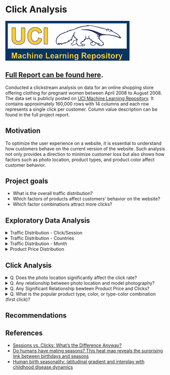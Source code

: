 # Click Analysis

![uci-logo](./img/0-uci.png)

## [Full Report can be found here](./analysis.ipynb).

Conducted a clickstream analysis on data for an online shopping store offering clothing for pregnant women between April 2008 to August 2008. The data set is publicly posted on [UCI Machine Learning Repository](https://archive.ics.uci.edu/ml/datasets/clickstream+data+for+online+shopping). It contains approximately 160,000 rows with 14 columns and each row represents a single click per customer. Column value description can be found in the full project report.

## Motivation

To optimize the user experience on a website, it is essential to understand how customers behave on the current version of the website. Such analysis not only provides a direction to minimize customer loss but also shows how factors such as photo location, product types, and product color affect customer behavior.

## Project goals

- What is the overall traffic distribution?
- Which factors of products affect customers' behavior on the website?
- Which factor combinations attract more clicks?

## Exploratory Data Analysis

<details>
<summary>Traffic Distribution - Click/Session</summary>

<p align="left">
    <img src="./img/3-click-dist.png" width="60%"> 
</p>

There are two columns indicate the user traffic: `order` and `session ID`.
  - `session ID`: a unique user in a specific time frame (each `session ID` has more than 1 clicks)
  - `order`: the whole sequence of customers' behavior on the website (order of 1 indicates the first click and 2 indicates the second click, and so on)
- The week day distributions of the two are almost identical.
- Tuesday has the largest amount of traffic while weekends have the least. A hypothesis is that the more it is close to the weekends, the more time customers (pregnant women) have to spend time on the family business.

</details>

<details>
<summary>Traffic Distribution - Countries</summary>

The majority of traffic occurs in European countries:

1. Poland: 19582
2. Czech Republic: 2261
3. Lithuania: 527
4. United Kingdom: 127
5. Ireland: 102
6. Germany: 101
7. Slovakia: 88

</details>

<details>
<summary>Traffic Distribution - Month</summary>

<p align="left">
    <img src="./img/6-month-dist.png" width="60%"> 
</p>

Compared to May-August, April experienced significantly higher traffic. According to an [article on pregnancy patterns](https://visme.co/blog/most-common-birthday), there is no specific month with the highest number of pregnancies in April. However, in most European countries, the months with the highest pregnancy rates are from July to October. In Poland, which has the highest website traffic, October sees the highest number of pregnancies. Assuming a 40-week gestation period, the peak of childbirth would occur around August. This suggests that the peak traffic in March-April, coinciding with the highest number of pregnancies, gradually declines towards August.

</details>

<details>
<summary>Product Price Distribution</summary>

<p align="left">
    <img src="./img/7-price-dist.png" width="60%"> 
</p>

The clicked product price ranges between $18-$80. $40 products received the most clicks and $40 had the second most clicks.

</details>


## Click Analysis

<details>
<summary>Q. Does the photo location significantly affect the click rate?</summary>

![click-order](./img/8-click-order.png)

Notice top-left has the largest amount of traffic for most cases, while the top-right has the least amount of traffic. While the first click has the most traffic, its deviation among photo locations is larger compared to that of other click orders. As customers make more subsequent clicks, they tend to not care about photo location as much.

</details>

<details>
<summary>Q. Any relationship between photo location and model photography?</summary>

![loc-type](./img/9-photo-type-vs-loc.png)

- Huge overall difference in traffic between en face and profile photo types (ef face > profile). 
- However, there are still a few points to which pay close attention.
    1. Top-left photo location has the largest traffic discrepancy between the two photo types.
    2. Bottom-center has the least traffic difference between the two photo types.
    3. While the amount of traffic fluctuates among top-right, bottom-left, and bottom-right for en face type, it does not differ that much for profile photo type.

</details>

<details>
<summary>Q. Any Significant Relationship bewteen Product Price and Clicks?</summary>

`price 2` column indicates whether the price of a particular product is higher than the average price for the entire product category. This analysis only considers first and second clicks. `1` indicates 'Yes' (product price higher than the average price in its category) and `2` indicates 'No' (product price lower than the average price in its category)

- Yes: 50.48%
- No: 49.52%

**Given the first click's `price 2` value, what are the percentages of each `price 2` column value for the subsequent click?**

- **First Click: Yes**
  - Second Click:
    - **Yes: 56.02%**
    - No: 43.98%

- **First Click: No**
  - Second Click:
    - Yes: 44.94%
    - **No: 55.05%**

</details>

<details>
<summary>Q. What is the popular product type, color, or type-color combination (first click)?</summary>

### Color-Photo Location

Blue products located at the top left on the first page of the website have the highest number of first clicks

![color2](./img/14-color2.png)


### Color-Product Type

The blue trouser has significantly more clicks than others on the first page.

![color3](./img/15-color3.png)

</details>

## Recommendations


## References

- [Sessions vs. Clicks: What’s the Difference Anyway?](https://blog.stackadapt.com/sessions-vs-clicks-what-s-the-difference-anyway)
- [Do humans have mating seasons? This heat map reveals the surprising link between birthdays and seasons](https://visme.co/blog/most-common-birthday/)
- [Human birth seasonality: latitudinal gradient and interplay with childhood disease dynamics](https://royalsocietypublishing.org/doi/10.1098/rspb.2013.2438)
